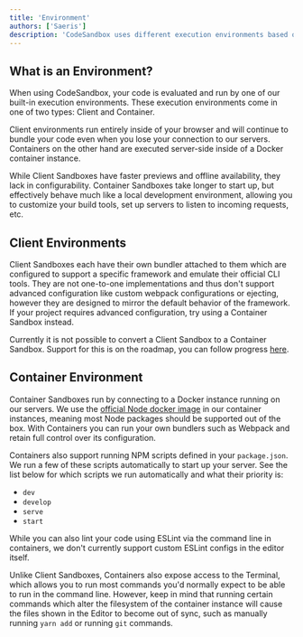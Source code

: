 ```yaml
---
title: 'Environment'
authors: ['Saeris']
description: 'CodeSandbox uses different execution environments based on the contents of a sandbox.'
---
```


## What is an Environment?

When using CodeSandbox, your code is evaluated and run by one of our built-in execution environments. These execution environments come in one of two types: Client and Container.

Client environments run entirely inside of your browser and will continue to bundle your code even when you lose your connection to our servers. Containers on the other hand are executed server-side inside of a Docker container instance.

While Client Sandboxes have faster previews and offline availability, they lack in configurability. Container Sandboxes take longer to start up, but effectively behave much like a local development environment, allowing you to customize your build tools, set up servers to listen to incoming requests, etc.

## Client Environments

Client Sandboxes each have their own bundler attached to them which are configured to support a specific framework and emulate their official CLI tools. They are not one-to-one implementations and thus don't support advanced configuration like custom webpack configurations or ejecting, however they are designed to mirror the default behavior of the framework. If your project requires advanced configuration, try using a Container Sandbox instead.

Currently it is not possible to convert a Client Sandbox to a Container Sandbox. Support for this is on the roadmap, you can follow progress [here](https://github.com/codesandbox/codesandbox-client/issues/2111).

## Container Environment

Container Sandboxes run by connecting to a Docker instance running on our servers. We use the [official Node docker image](https://hub.docker.com/_/node) in our container instances, meaning most Node packages should be supported out of the box. With Containers you can run your own bundlers such as Webpack and retain full control over its configuration.

Containers also support running NPM scripts defined in your `package.json`. We run a few of these scripts automatically to start up your server. See the list below for which scripts we run automatically and what their priority is:

- `dev`
- `develop`
- `serve`
- `start`

While you can also lint your code using ESLint via the command line in containers, we don't currently support custom ESLint configs in the editor itself.

Unlike Client Sandboxes, Containers also expose access to the Terminal, which allows you to run most commands you'd normally expect to be able to run in the command line. However, keep in mind that running certain commands which alter the filesystem of the container instance will cause the files shown in the Editor to become out of sync, such as manually running `yarn add` or running `git` commands.
